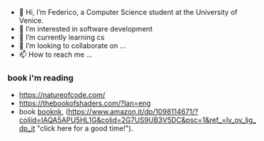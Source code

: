 - 👋 Hi, I’m Federico, a Computer Science student at the University of Venice.
- 👀 I’m interested in software development
- 🌱 I’m currently learning cs
- 💞️ I’m looking to collaborate on ...
- 📫 How to reach me ...
### book i'm reading
- https://natureofcode.com/
- https://thebookofshaders.com/?lan=eng
- book [booknk](https://www.amazon.it/dp/1098114671/?coliid=IAQA5APU5HL1G&colid=2G7US9UB3V5DC&psc=1&ref_=lv_ov_lig_dp_it), (https://www.amazon.it/dp/1098114671/?coliid=IAQA5APU5HL1G&colid=2G7US9UB3V5DC&psc=1&ref_=lv_ov_lig_dp_it "click here for a good time!").

<!---
chicco4/chicco4 is a ✨ special ✨ repository because its `README.md` (this file) appears on your GitHub profile.
You can click the Preview link to take a look at your changes.
--->

